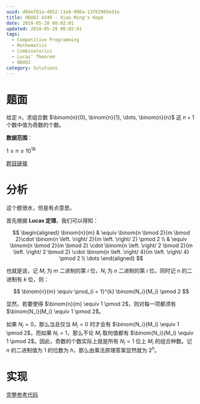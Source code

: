 ```yaml
---
uuid: d0def81a-d852-11e8-986a-13f62905ed1e
title: HDUOJ 4349 - Xiao Ming's Hope
date: 2018-05-28 00:02:01
updated: 2018-05-28 00:02:01
tags: 
  - Competitive Programming
  - Mathematics
  - Combinatorics
  - Lucas' Theorem
  - HDUOJ
category: Solutions
---
```


# 题面

给定 $n$，求组合数 $\binom{n}{0}, \binom{n}{1}, \dots, \binom{n}{n}$ 这 $n + 1$ 个数中值为奇数的个数。

**数据范围**：

$1 \le n \le 10^{18}$

[题目链接](http://acm.hdu.edu.cn/showproblem.php?pid=4349)

# 分析

这个题很水，但是有点意思。

首先根据 **Lucas 定理**，我们可以得知：

$$
\begin{aligned}
\binom{n}{m} & \equiv \binom{n \bmod 2}{m \bmod 2}\cdot \binom{n \left. \right/ 2}{m \left. \right/ 2} \pmod 2 \\
& \equiv \binom{n \bmod 2}{m \bmod 2} \cdot \binom{n \left. \right/ 2 \bmod 2}{m \left. \right/ 2 \bmod 2} \cdot \binom{n \left. \right/ 4}{m \left. \right/ 4} \pmod 2 \\
\dots
\end{aligned}
$$

也就是说，记 $M_i$ 为 $m$ 二进制的第 $i$ 位，$N_i$ 为 $n$ 二进制的第 $i$ 位，同时记 $n$ 的二进制有 $k$ 位，则：

$$
\binom{n}{m} \equiv \prod_{i = 1}^{k} \binom{N_i}{M_i} \pmod 2
$$

显然，若要使得 $\binom{n}{m} \equiv 1 \pmod 2$，则对每一项都须有 $\binom{N_i}{M_i} \equiv 1 \pmod 2$。

如果 $N_i = 0$，那么当且仅当 $M_i = 0$ 时才会有 $\binom{N_i}{M_i} \equiv 1 \pmod 2$，而如果 $N_i = 1$，那么不论 $M_i$ 取何值都有 $\binom{N_i}{M_i} \equiv 1 \pmod 2$。因此，奇数的个数实际上就是所有 $N_i = 1$ 位上 $M_i$ 的组合种数。记 $n$ 的二进制值为 $1$ 的位数为 $h$，那么由乘法原理答案显然就为 $2^{h}$。

# 实现

[完整参考代码](https://github.com/codgician/ICPC/blob/master/HDUOJ/4349/combinatorics_lucas.cpp)